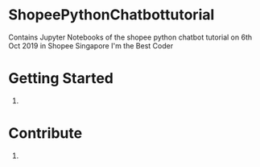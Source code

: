 # ShopeePythonChatbottutorial
Contains Jupyter Notebooks of the shopee python chatbot tutorial on 6th Oct 2019 in Shopee Singapore I'm the Best Coder

# Getting Started
1. 

# Contribute
1. 